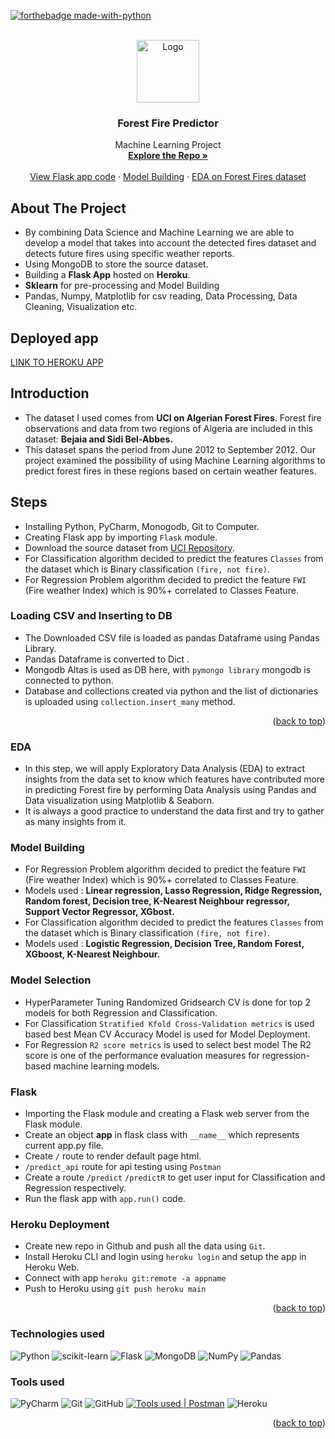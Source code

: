 <div id="top"></div>

[![forthebadge made-with-python](http://ForTheBadge.com/images/badges/made-with-python.svg)](https://www.python.org/)

<!-- PROJECT LOGO -->
<br />
<div align="center">
  <a href="https://github.com/rajeshraj124">
    <img src="https://user-images.githubusercontent.com/50357904/172683195-d3ce5593-cc35-43da-afbd-32d73f440ffe.jpg" alt="Logo" width="100" height="100"/> 
  </a>

<h3 align="center">Forest Fire Predictor</h3>

  <p align="center">
    Machine Learning Project
    <br />
    <a href="https://github.com/rajeshraj124/Algerian-Forest-Fires"><strong>Explore the Repo »</strong></a>
    <br />
    <br />
    <a href="https://github.com/rajeshraj124/Algerian-Forest-Fires/blob/main/app.py">View Flask app code</a>
    ·
    <a href="https://github.com/rajeshraj124/Algerian-Forest-Fires/blob/main/Forest%20Fire%20Part-2%20Model.ipynb"> Model Building</a>
    ·
    <a href="https://github.com/rajeshraj124/Algerian-Forest-Fires/blob/main/Forest%20Fire%20Part-1%20EDA.ipynb">EDA on Forest Fires dataset</a>
  </p>
</div>


<!-- ABOUT THE PROJECT -->
## About The Project
* By combining Data Science and Machine Learning we are able to develop a model that takes into account the detected fires dataset and detects future fires using specific weather reports.
* Using MongoDB to store the source dataset.
* Building a **Flask App** hosted on **Heroku**.
* **Sklearn** for pre-processing and Model Building
* Pandas, Numpy, Matplotlib for csv reading, Data Processing, Data Cleaning, Visualization etc.

## Deployed app
<!-- [![Screenshot (10)](https://user-images.githubusercontent.com/97881558/171418344-52e4b748-069c-4731-a37f-7788a3db02db.png)
](https://forest-fire-predictionv1.herokuapp.com/) -->

[LINK TO HEROKU APP](https://forest-fire-predictionv1.herokuapp.com/)

<!-- GETTING STARTED -->
## Introduction
*  The dataset I used comes from **UCI on Algerian Forest Fires**. Forest fire observations and data from two regions of Algeria are included in this dataset: **Bejaia and Sidi Bel-Abbes.** 
* This dataset spans the period from June 2012 to September 2012. Our project examined the possibility of using Machine Learning algorithms to predict forest fires in these regions based on certain weather features. 

<!-- USAGE EXAMPLES -->
## Steps

* Installing Python, PyCharm, Monogodb, Git to Computer.
* Creating Flask app by importing `Flask` module.
* Download the source dataset from [UCI Repository](https://archive.ics.uci.edu/ml/datasets/Algerian+Forest+Fires+Dataset++#).
* For Classification algorithm decided to predict the features `Classes` from the dataset which is Binary classification `(fire, not fire)`.
* For Regression Problem algorithm decided to predict the feature `FWI` (Fire weather Index) which is 90%+ correlated to Classes Feature.

### Loading CSV and Inserting to DB
* The Downloaded CSV file is loaded as pandas Dataframe using Pandas Library.
* Pandas Dataframe is converted to Dict .
* Mongodb Altas is used as DB here, with `pymongo library` mongodb is connected to python.
* Database and collections created via python and the list of dictionaries is uploaded using `collection.insert_many` method.

<p align="right">(<a href="#top">back to top</a>)</p> 

### EDA
* In this step, we will apply Exploratory Data Analysis (EDA) to extract insights from the data set to know which features have contributed more in predicting Forest fire by performing Data Analysis using Pandas and Data visualization using Matplotlib & Seaborn. 
* It is always a good practice to understand the data first and try to gather as many insights from it.

### Model Building 
* For Regression Problem algorithm decided to predict the feature `FWI` (Fire weather Index) which is 90%+ correlated to Classes Feature.
* Models used : **Linear regression, Lasso Regression, Ridge Regression, Random forest, Decision tree, K-Nearest Neighbour regressor, Support Vector Regressor, XGbost.**
* For Classification algorithm decided to predict the features `Classes` from the dataset which is Binary classification `(fire, not fire)`.
* Models used : **Logistic Regression, Decision Tree, Random Forest, XGboost, K-Nearest Neighbour.**

### Model Selection
* HyperParameter Tuning Randomized Gridsearch CV is done for top 2 models for both Regression and Classification.
* For Classification `Stratified Kfold Cross-Validation metrics` is used based best Mean CV Accuracy Model is used for Model Deployment.
* For Regression `R2 score metrics` is used to select best model The R2 score is one of the performance evaluation measures for regression-based machine learning models.

### Flask
* Importing the Flask module and creating a Flask web server from the Flask module.
* Create an object **app** in flask class with `__name__` which represents current app.py file.
* Create `/` route to render default page html.
* `/predict_api` route for api testing using `Postman`
* Create a route `/predict` `/predictR` to get user input for Classification and Regression respectively. 
* Run the flask app with `app.run()` code.

### Heroku Deployment
* Create new repo in Github and push all the data using `Git`.
* Install Heroku CLI and login using `heroku login` and setup the app in Heroku Web.
* Connect with app `heroku git:remote -a appname`
* Push to Heroku using `git push heroku main`

<p align="right">(<a href="#top">back to top</a>)</p>

### **Technologies used**
![Python](https://img.shields.io/badge/python-3670A0?style=for-the-badge&logo=python&logoColor=ffdd54)
![scikit-learn](https://img.shields.io/badge/scikit--learn-%23F7931E.svg?style=for-the-badge&logo=scikit-learn&logoColor=white)
![Flask](https://img.shields.io/badge/flask-%23000.svg?style=for-the-badge&logo=flask&logoColor=white)
![MongoDB](https://img.shields.io/badge/MongoDB-%234ea94b.svg?style=for-the-badge&logo=mongodb&logoColor=white)
![NumPy](https://img.shields.io/badge/numpy-%23013243.svg?style=for-the-badge&logo=numpy&logoColor=white)
![Pandas](https://img.shields.io/badge/pandas-%23150458.svg?style=for-the-badge&logo=pandas&logoColor=white)


### **Tools used**
![PyCharm](https://img.shields.io/badge/pycharm-143?style=for-the-badge&logo=pycharm&logoColor=black&color=black&labelColor=green)
![Git](https://img.shields.io/badge/git-%23F05033.svg?style=for-the-badge&logo=git&logoColor=white)
![GitHub](https://img.shields.io/badge/github-%23121011.svg?style=for-the-badge&logo=github&logoColor=white)
[![Tools used | Postman](https://img.shields.io/badge/Postman-eeeeee?style=for-the-badge&logo=postman&logoColor=FF6C37&labelColor=fefefe)][postman]
![Heroku](https://img.shields.io/badge/heroku-%23430098.svg?style=for-the-badge&logo=heroku&logoColor=white)

<p align="right">(<a href="#top">back to top</a>)</p>


<!-- MARKDOWN LINKS  -->
<!-- https://www.markdownguide.org/basic-syntax/#reference-style-links -->
[linkedin-url]: https://linkedin.com/in/linkedin_username

<!-- Tools Used -->
[PyCharm]: https://code.visualstudio.com/
[postman]: https://www.postman.com/
[git]: https://git-scm.com/
[github]: https://github.com/
[heroku]: https://www.heroku.com/
[microsoft_azure]: https://azure.microsoft.com/en-in/features/azure-portal/
[python]: https://www.python.org/
[mongodb]: https://www.mongodb.com/
[flask]: https://flask.palletsprojects.com/en/2.1.x/
[sklearn]: https://scikit-learn.org/stable/
